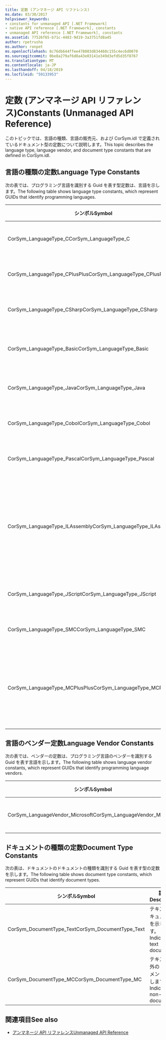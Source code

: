 ```yaml
---
title: 定数 (アンマネージ API リファレンス)
ms.date: 03/30/2017
helpviewer_keywords:
- constants for unmanaged API [.NET Framework]
- native API reference [.NET Framework], constants
- unmanaged API reference [.NET Framework], constants
ms.assetid: 77526f65-b71c-4483-9d19-3a3751fd8a45
author: rpetrusha
ms.author: ronpet
ms.openlocfilehash: 8c76db644ffee478003d834460c155c4ec6d0070
ms.sourcegitcommit: 0be8a279af6d8a43e03141e349d3efd5d35f8767
ms.translationtype: MT
ms.contentlocale: ja-JP
ms.lasthandoff: 04/18/2019
ms.locfileid: "59133953"
---
```

# <a name="constants-unmanaged-api-reference"></a><span data-ttu-id="84cef-102">定数 (アンマネージ API リファレンス)</span><span class="sxs-lookup"><span data-stu-id="84cef-102">Constants (Unmanaged API Reference)</span></span>
<span data-ttu-id="84cef-103">このトピックでは、言語の種類、言語の販売元、および CorSym.idl で定義されているドキュメント型の定数について説明します。</span><span class="sxs-lookup"><span data-stu-id="84cef-103">This topic describes the language type, language vendor, and document type constants that are defined in CorSym.idl.</span></span>  
  
## <a name="language-type-constants"></a><span data-ttu-id="84cef-104">言語の種類の定数</span><span class="sxs-lookup"><span data-stu-id="84cef-104">Language Type Constants</span></span>  
 <span data-ttu-id="84cef-105">次の表では、プログラミング言語を識別する Guid を表す型定数は、言語を示します。</span><span class="sxs-lookup"><span data-stu-id="84cef-105">The following table shows language type constants, which represent GUIDs that identify programming languages.</span></span>  
  
|<span data-ttu-id="84cef-106">シンボル</span><span class="sxs-lookup"><span data-stu-id="84cef-106">Symbol</span></span>|<span data-ttu-id="84cef-107">説明</span><span class="sxs-lookup"><span data-stu-id="84cef-107">Description</span></span>|  
|------------|-----------------|  
|<span data-ttu-id="84cef-108">CorSym_LanguageType_C</span><span class="sxs-lookup"><span data-stu-id="84cef-108">CorSym_LanguageType_C</span></span>|<span data-ttu-id="84cef-109">C 言語を示します。</span><span class="sxs-lookup"><span data-stu-id="84cef-109">Indicates the C language.</span></span>|  
|<span data-ttu-id="84cef-110">CorSym_LanguageType_CPlusPlus</span><span class="sxs-lookup"><span data-stu-id="84cef-110">CorSym_LanguageType_CPlusPlus</span></span>|<span data-ttu-id="84cef-111">C++ 言語を示します。</span><span class="sxs-lookup"><span data-stu-id="84cef-111">Indicates the C++ language.</span></span>|  
|<span data-ttu-id="84cef-112">CorSym_LanguageType_CSharp</span><span class="sxs-lookup"><span data-stu-id="84cef-112">CorSym_LanguageType_CSharp</span></span>|<span data-ttu-id="84cef-113">示す、C#言語。</span><span class="sxs-lookup"><span data-stu-id="84cef-113">Indicates the C# language.</span></span>|  
|<span data-ttu-id="84cef-114">CorSym_LanguageType_Basic</span><span class="sxs-lookup"><span data-stu-id="84cef-114">CorSym_LanguageType_Basic</span></span>|<span data-ttu-id="84cef-115">基本的な言語を示します。</span><span class="sxs-lookup"><span data-stu-id="84cef-115">Indicates the Basic language.</span></span>|  
|<span data-ttu-id="84cef-116">CorSym_LanguageType_Java</span><span class="sxs-lookup"><span data-stu-id="84cef-116">CorSym_LanguageType_Java</span></span>|<span data-ttu-id="84cef-117">Java 言語を示します。</span><span class="sxs-lookup"><span data-stu-id="84cef-117">Indicates the Java language.</span></span>|  
|<span data-ttu-id="84cef-118">CorSym_LanguageType_Cobol</span><span class="sxs-lookup"><span data-stu-id="84cef-118">CorSym_LanguageType_Cobol</span></span>|<span data-ttu-id="84cef-119">COBOL 言語を示します。</span><span class="sxs-lookup"><span data-stu-id="84cef-119">Indicates the COBOL language.</span></span>|  
|<span data-ttu-id="84cef-120">CorSym_LanguageType_Pascal</span><span class="sxs-lookup"><span data-stu-id="84cef-120">CorSym_LanguageType_Pascal</span></span>|<span data-ttu-id="84cef-121">Pascal 言語を示します。</span><span class="sxs-lookup"><span data-stu-id="84cef-121">Indicates the Pascal language.</span></span>|  
|<span data-ttu-id="84cef-122">CorSym_LanguageType_ILAssembly</span><span class="sxs-lookup"><span data-stu-id="84cef-122">CorSym_LanguageType_ILAssembly</span></span>|<span data-ttu-id="84cef-123">Microsoft intermediate language (MSIL) アセンブリのコードを示します。</span><span class="sxs-lookup"><span data-stu-id="84cef-123">Indicates the Microsoft intermediate language (MSIL) assembly code.</span></span>|  
|<span data-ttu-id="84cef-124">CorSym_LanguageType_JScript</span><span class="sxs-lookup"><span data-stu-id="84cef-124">CorSym_LanguageType_JScript</span></span>|<span data-ttu-id="84cef-125">JScript 言語を示します。</span><span class="sxs-lookup"><span data-stu-id="84cef-125">Indicates the JScript language.</span></span>|  
|<span data-ttu-id="84cef-126">CorSym_LanguageType_SMC</span><span class="sxs-lookup"><span data-stu-id="84cef-126">CorSym_LanguageType_SMC</span></span>|<span data-ttu-id="84cef-127">SMC 言語を示します。</span><span class="sxs-lookup"><span data-stu-id="84cef-127">Indicates the SMC language.</span></span>|  
|<span data-ttu-id="84cef-128">CorSym_LanguageType_MCPlusPlus</span><span class="sxs-lookup"><span data-stu-id="84cef-128">CorSym_LanguageType_MCPlusPlus</span></span>|<span data-ttu-id="84cef-129">.NET Framework を有効になっている C++ 言語を示します。</span><span class="sxs-lookup"><span data-stu-id="84cef-129">Indicates the C++ language enabled for the .NET Framework.</span></span>|  
  
## <a name="language-vendor-constants"></a><span data-ttu-id="84cef-130">言語のベンダー定数</span><span class="sxs-lookup"><span data-stu-id="84cef-130">Language Vendor Constants</span></span>  
 <span data-ttu-id="84cef-131">次の表では、ベンダーの定数は、プログラミング言語のベンダーを識別する Guid を表す言語を示します。</span><span class="sxs-lookup"><span data-stu-id="84cef-131">The following table shows language vendor constants, which represent GUIDs that identify programming language vendors.</span></span>  
  
|<span data-ttu-id="84cef-132">シンボル</span><span class="sxs-lookup"><span data-stu-id="84cef-132">Symbol</span></span>|<span data-ttu-id="84cef-133">説明</span><span class="sxs-lookup"><span data-stu-id="84cef-133">Description</span></span>|  
|------------|-----------------|  
|<span data-ttu-id="84cef-134">CorSym_LanguageVendor_Microsoft</span><span class="sxs-lookup"><span data-stu-id="84cef-134">CorSym_LanguageVendor_Microsoft</span></span>|<span data-ttu-id="84cef-135">Microsoft を示します。</span><span class="sxs-lookup"><span data-stu-id="84cef-135">Indicates Microsoft.</span></span>|  
  
## <a name="document-type-constants"></a><span data-ttu-id="84cef-136">ドキュメントの種類の定数</span><span class="sxs-lookup"><span data-stu-id="84cef-136">Document Type Constants</span></span>  
 <span data-ttu-id="84cef-137">次の表は、ドキュメントのドキュメントの種類を識別する Guid を表す型の定数を示します。</span><span class="sxs-lookup"><span data-stu-id="84cef-137">The following table shows document type constants, which represent GUIDs that identify document types.</span></span>  
  
|<span data-ttu-id="84cef-138">シンボル</span><span class="sxs-lookup"><span data-stu-id="84cef-138">Symbol</span></span>|<span data-ttu-id="84cef-139">説明</span><span class="sxs-lookup"><span data-stu-id="84cef-139">Description</span></span>|  
|------------|-----------------|  
|<span data-ttu-id="84cef-140">CorSym_DocumentType_Text</span><span class="sxs-lookup"><span data-stu-id="84cef-140">CorSym_DocumentType_Text</span></span>|<span data-ttu-id="84cef-141">テキスト ドキュメントを示します。</span><span class="sxs-lookup"><span data-stu-id="84cef-141">Indicates a text document.</span></span>|  
|<span data-ttu-id="84cef-142">CorSym_DocumentType_MC</span><span class="sxs-lookup"><span data-stu-id="84cef-142">CorSym_DocumentType_MC</span></span>|<span data-ttu-id="84cef-143">テキスト以外のドキュメントを示します。</span><span class="sxs-lookup"><span data-stu-id="84cef-143">Indicates a non-text document.</span></span>|  
  
## <a name="see-also"></a><span data-ttu-id="84cef-144">関連項目</span><span class="sxs-lookup"><span data-stu-id="84cef-144">See also</span></span>

- [<span data-ttu-id="84cef-145">アンマネージ API リファレンス</span><span class="sxs-lookup"><span data-stu-id="84cef-145">Unmanaged API Reference</span></span>](../../../docs/framework/unmanaged-api/index.md)
